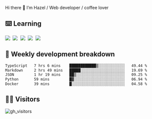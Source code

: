 
Hi there 👋 I’m Hazel / Web developer / coffee lover

## ⌨️ Learning

<samp>
 <a href="https://github.com/vuejs/core"><img src="https://api.iconify.design/logos:vue.svg" /></a>
  <a href="https://github.com/vuejs/core"><img src="https://api.iconify.design/logos:react.svg" /></a>
  <a href="https://github.com/vitejs/vite"><img src="https://api.iconify.design/logos:vitejs.svg" /></a>
  <a href="https://github.com/microsoft/TypeScript"><img src="https://api.iconify.design/logos:typescript-icon.svg" /></a> 
  <a href="https://github.com/unocss/unocss"><img src="https://api.iconify.design/logos:unocss.svg" /></a>
  

</samp>


## 🦀 Weekly development breakdown

<!--START_SECTION:waka-->

```txt
TypeScript   7 hrs 6 mins    ████████████▒░░░░░░░░░░░░   49.44 %
Markdown     2 hrs 49 mins   █████░░░░░░░░░░░░░░░░░░░░   19.69 %
JSON         1 hr 19 mins    ██▒░░░░░░░░░░░░░░░░░░░░░░   09.25 %
Python       59 mins         █▓░░░░░░░░░░░░░░░░░░░░░░░   06.94 %
Docker       39 mins         █░░░░░░░░░░░░░░░░░░░░░░░░   04.58 %
```

<!--END_SECTION:waka-->
## 👬🏻 Visitors

![gh_visitors](https://profile-counter.glitch.me/Hazel-Lin/count.svg)

